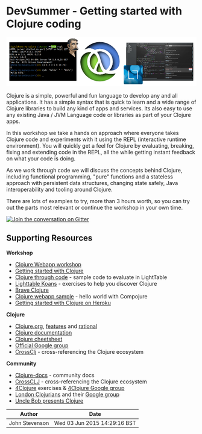 # DevSummer - Getting started with Clojure coding

![Clojure logo](images/clojure-practicalli-banner.png)

  Clojure is a simple, powerful and fun language to develop any and all applications. It has a simple syntax that is quick to learn and a wide range of Clojure libraries to build any kind of apps and services. Its also easy to use any existing Java / JVM Language code or libraries as part of your Clojure apps.

In this workshop we take a hands on approach where everyone takes Clojure code and experiments with it using the REPL (interactive runtime environment). You will quickly get a feel for Clojure by evaluating, breaking, fixing and extending code in the REPL, all the while getting instant feedback on what your code is doing.

As we work through code we will discuss the concepts behind Clojure, including functional programming, "pure" functions and a stateless approach with persistent data structures, changing state safely, Java interoperability and tooling around Clojure.

There are lots of examples to try, more than 3 hours worth, so you can try out the parts most relevant or continue the workshop in your own time.

[![Join the conversation on Gitter](https://badges.gitter.im/Join%20Chat.svg)](https://gitter.im/practicalli/devsummer-clojure?utm_source=badge&utm_medium=badge&utm_campaign=pr-badge)

## Supporting Resources

**Workshop**
* [Clojure Webapp workshop](http://practicalli.github.io/clojure-webapps/)
* [Getting started with Clojure](http://jr0cket.co.uk/slides/getting-started-with-clojure.html)
* [Clojure through code](https://github.com/practicalli/clojure-through-code) - sample code to evaluate in LightTable
* [Lighttable Koans](https://github.com/practicalli/lighttable-koans) - exercises to help you discover Clojure 
* [Brave Clojure](http://www.braveclojure.com/)
* [Clojure webapp sample](https://github.com/practicalli/clojure-webapp-sample) - hello world with Compojure
* [Getting started with Clojure on Heroku](https://github.com/jr0cket/clojure-getting-started)

**Clojure**
* [Clojure.org](http://clojure.org), [features](http://clojure.org/features) and [rational](http://clojure.org/rationale)
* [Clojure documentation](http://clojure.org/documentation)
* [Clojure cheetsheet](http://clojure.org/cheatsheet)
* [Official Google group](https://groups.google.com/forum/#!forum/clojure)
* [CrossClj](http://crossclj.info/) - cross-referencing the Clojure ecosystem

**Community**
* [Clojure-docs](http://clojure-doc.org/) - community docs 
* [CrossCLJ](http://crossclj.info/) - cross-referencing the Clojure ecosystem
* [4Clojure](https://www.4clojure.com/) exercises & [4Clojure Google group](https://groups.google.com/forum/#!forum/4clojure)
* [London Clojurians]() and their [Google group](https://groups.google.com/forum/#!forum/london-clojurians)
* [Uncle Bob presents Clojure](https://www.youtube.com/watch?v=SYeDxWKftfA)


| Author | Date |
| -- | -- |
|John Stevenson | Wed 03 Jun 2015 14:29:16 BST |
